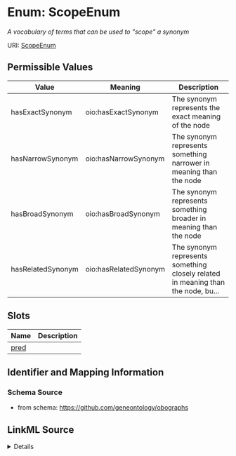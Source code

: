 # Enum: ScopeEnum




_A vocabulary of terms that can be used to "scope" a synonym_



URI: [ScopeEnum](ScopeEnum)

## Permissible Values

| Value | Meaning | Description |
| --- | --- | --- |
| hasExactSynonym | oio:hasExactSynonym | The synonym represents the exact meaning of the node |
| hasNarrowSynonym | oio:hasNarrowSynonym | The synonym represents something narrower in meaning than the node |
| hasBroadSynonym | oio:hasBroadSynonym | The synonym represents something broader in meaning than the node |
| hasRelatedSynonym | oio:hasRelatedSynonym | The synonym represents something closely related in meaning than the node, bu... |




## Slots

| Name | Description |
| ---  | --- |
| [pred](pred.md) |  |






## Identifier and Mapping Information







### Schema Source


* from schema: https://github.com/geneontology/obographs




## LinkML Source

<details>
```yaml
name: ScopeEnum
description: A vocabulary of terms that can be used to "scope" a synonym
from_schema: https://github.com/geneontology/obographs
rank: 1000
permissible_values:
  hasExactSynonym:
    text: hasExactSynonym
    description: The synonym represents the exact meaning of the node.
    meaning: oio:hasExactSynonym
  hasNarrowSynonym:
    text: hasNarrowSynonym
    description: The synonym represents something narrower in meaning than the node.
    meaning: oio:hasNarrowSynonym
  hasBroadSynonym:
    text: hasBroadSynonym
    description: The synonym represents something broader in meaning than the node.
    meaning: oio:hasBroadSynonym
  hasRelatedSynonym:
    text: hasRelatedSynonym
    description: The synonym represents something closely related in meaning than
      the node, but in not exact, broad, or narrow.
    meaning: oio:hasRelatedSynonym

```
</details>
